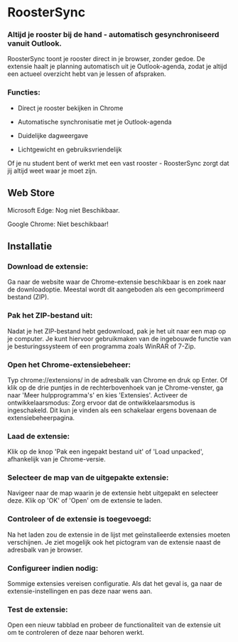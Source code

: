 # RoosterSync
### Altijd je rooster bij de hand - automatisch gesynchroniseerd vanuit Outlook.
RoosterSync toont je rooster direct in je browser, zonder gedoe. De extensie haalt je planning automatisch uit je Outlook-agenda, zodat je altijd een actueel overzicht hebt van je lessen of afspraken.

### Functies:

- Direct je rooster bekijken in Chrome

- Automatische synchronisatie met je Outlook-agenda

- Duidelijke dagweergave

- Lichtgewicht en gebruiksvriendelijk

Of je nu student bent of werkt met een vast rooster - RoosterSync zorgt dat jij altijd weet waar je moet zijn.

## Web Store
Microsoft Edge:    Nog niet Beschikbaar.

Google Chrome:     Niet beschikbaar!
## Installatie
### Download de extensie:
Ga naar de website waar de Chrome-extensie beschikbaar is en zoek naar de downloadoptie. Meestal wordt dit aangeboden als een gecomprimeerd bestand (ZIP).

### Pak het ZIP-bestand uit:
Nadat je het ZIP-bestand hebt gedownload, pak je het uit naar een map op je computer. Je kunt hiervoor gebruikmaken van de ingebouwde functie van je besturingssysteem of een programma zoals WinRAR of 7-Zip.

### Open het Chrome-extensiebeheer:
Typ chrome://extensions/ in de adresbalk van Chrome en druk op Enter.
Of klik op de drie puntjes in de rechterbovenhoek van je Chrome-venster, ga naar 'Meer hulpprogramma's' en kies 'Extensies'.
Activeer de ontwikkelaarsmodus:
Zorg ervoor dat de ontwikkelaarsmodus is ingeschakeld. Dit kun je vinden als een schakelaar ergens bovenaan de extensiebeheerpagina.

### Laad de extensie:
Klik op de knop 'Pak een ingepakt bestand uit' of 'Load unpacked', afhankelijk van je Chrome-versie.

### Selecteer de map van de uitgepakte extensie:
Navigeer naar de map waarin je de extensie hebt uitgepakt en selecteer deze. Klik op 'OK' of 'Open' om de extensie te laden.

### Controleer of de extensie is toegevoegd:
Na het laden zou de extensie in de lijst met geïnstalleerde extensies moeten verschijnen. Je ziet mogelijk ook het pictogram van de extensie naast de adresbalk van je browser.

### Configureer indien nodig:
Sommige extensies vereisen configuratie. Als dat het geval is, ga naar de extensie-instellingen en pas deze naar wens aan.

### Test de extensie:
Open een nieuw tabblad en probeer de functionaliteit van de extensie uit om te controleren of deze naar behoren werkt.
